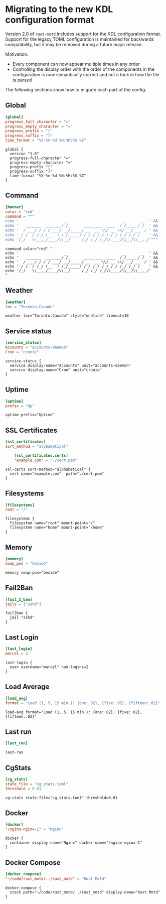 # Migrating to the new KDL configuration format

Version 2.0 of `rust-motd` includes support for the KDL configuration format.
Support for the legacy TOML configuration is maintained for backwards compatibility,
but it may be removed during a future major release.

Motivation:
- Every component can now appear multiple times in any order
- Controlling the display order with the order of the components in the configuration is now semantically correct and not a trick in how the file is parsed

The following sections show how to migrate each part of the config:

## Global

```toml
[global]
progress_full_character = "="
progress_empty_character = "="
progress_prefix = "["
progress_suffix = "]"
time_format = "%Y-%m-%d %H:%M:%S %Z"
```

```kdl
global {
  version "1.0"
  progress-full-character "="
  progress-empty-character "="
  progress-prefix "["
  progress-suffix "]"
  time-format "%Y-%m-%d %H:%M:%S %Z"
}
```

## Command

```toml
[banner]
color = "red"
command = """
echo '                    __                        __      __  ' &&
echo '   _______  _______/ /_      ____ ___  ____  / /_____/ /  ' &&
echo '  / ___/ / / / ___/ __/_____/ __ `__ \\/ __ \\/ __/ __  / ' &&
echo ' / /  / /_/ (__  ) /_/_____/ / / / / / /_/ / /_/ /_/ /    ' &&
echo '/_/   \\__,_/____/\\__/     /_/ /_/ /_/\\____/\\__/\\__,_/'"""
```

```kdl
command color="red" "
echo '                    __                        __      __  ' &&
echo '   _______  _______/ /_      ____ ___  ____  / /_____/ /  ' &&
echo '  / ___/ / / / ___/ __/_____/ __ `__ \\/ __ \\/ __/ __  / ' &&
echo ' / /  / /_/ (__  ) /_/_____/ / / / / / /_/ / /_/ /_/ /    ' &&
echo '/_/   \\__,_/____/\\__/     /_/ /_/ /_/\\____/\\__/\\__,_/'
"
```

## Weather

```toml
[weather]
loc = "Toronto,Canada"
```

```kdl
weather loc="Toronto,Canada" style="oneline" timeout=10
```

## Service status

```toml
[service_status]
Accounts = "accounts-daemon"
Cron = "cronie"
```

```kdl
service-status {
  service display-name="Accounts" unit="accounts-daemon"
  service display-name="Cron" unit="cronie"
}
```

## Uptime

```toml
[uptime]
prefix = "Up"
```

```kdl
uptime prefix="Uptime"
```

## SSL Certificates

```toml
[ssl_certificates]
sort_method = "alphabetical"

    [ssl_certificates.certs]
    "example.com" = "./cert.pem"
```

```kdl
ssl-certs sort-method="alphabetical" {
  cert name="example.com"  path="./cert.pem"
}
```

## Filesystems

```toml
[filesystems]
root = "/"
```

```kdl
filesystems {
  filesystem name="root" mount-point="/"
  filesystem name="home" mount-point="/home"
}
```

## Memory

```toml
[memory]
swap_pos = "beside"
```

```kdl
memory swap-pos="beside"
```

## Fail2Ban

```toml
[fail_2_ban]
jails = ["sshd"]
```

```kdl
fail2ban {
  jail "sshd"
}
```

## Last Login

```toml
[last_login]
marcel = 2
```

```kdl
last-login {
  user username="marcel" num-logins=2
}
```

## Load Average

```toml
[load_avg]
format = "Load (1, 5, 15 min.): {one:.02}, {five:.02}, {fifteen:.02}"
```

```kdl
load-avg format="Load (1, 5, 15 min.): {one:.02}, {five:.02}, {fifteen:.02}"
```

## Last run

```toml
[last_run]
```

```kdl
last-run
```

## CgStats

```toml
[cg_stats]
state_file = "cg_stats.toml"
threshold = 0.01
```

```kdl
cg-stats state-file="cg_stats.toml" threshold=0.01
```

## Docker

```toml
[docker]
"/nginx-nginx-1" = "Nginx"
```

```kdl
docker {
  container display-name="Nginx" docker-name="/nginx-nginx-1"
}
```

## Docker Compose

```toml
[docker_compose]
"~/code/rust_motd/../rust_motd" = "Rust Motd"
```

```kdl
docker-compose {
  stack path="~/code/rust_motd/../rust_motd" display-name="Rust Motd"
}
```
